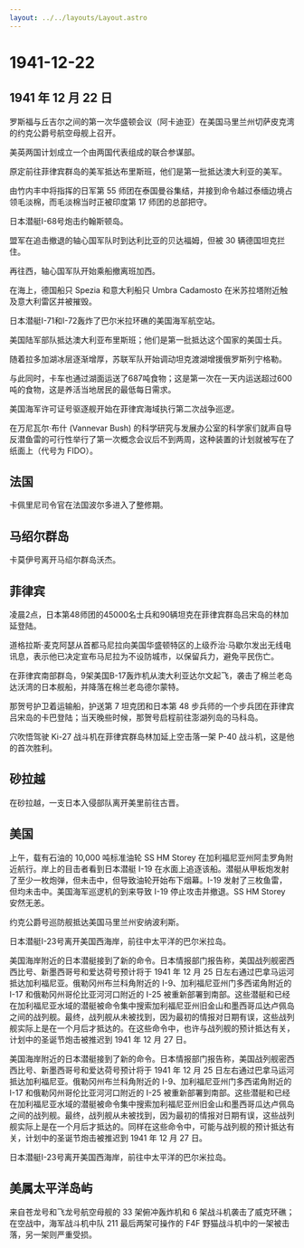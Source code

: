 ```yaml
---
layout: ../../layouts/Layout.astro
---
```


# 1941-12-22

## 1941 年 12 月 22 日

罗斯福与丘吉尔之间的第一次华盛顿会议（阿卡迪亚）在美国马里兰州切萨皮克湾的约克公爵号航空母舰上召开。

美英两国计划成立一个由两国代表组成的联合参谋部。

原定前往菲律宾群岛的美军抵达布里斯班，他们是第一批抵达澳大利亚的美军。

由竹内丰中将指挥的日军第 55
师团在泰国曼谷集结，并接到命令越过泰缅边境占领毛淡棉，而毛淡棉当时正被印度第
17 师团的总部把守。

日本潜艇I-68号炮击约翰斯顿岛。

盟军在追击撤退的轴心国军队时到达利比亚的贝达福姆，但被 30
辆德国坦克拦住。

再往西，轴心国军队开始乘船撤离班加西。

在海上，德国船只 Spezia 和意大利船只 Umbra Cadamosto
在米苏拉塔附近触及意大利雷区并被摧毁。

日本潜艇I-71和I-72轰炸了巴尔米拉环礁的美国海军航空站。

美国陆军部队抵达澳大利亚布里斯班；他们是第一批抵达这个国家的美国士兵。

随着拉多加湖冰层逐渐增厚，苏联军队开始调动坦克渡湖增援俄罗斯列宁格勒。

与此同时，卡车也通过湖面运送了687吨食物；这是第一次在一天内运送超过600吨的食物，这是养活当地居民的最低每日需求。

美国海军许可证号驱逐舰开始在菲律宾海域执行第二次战争巡逻。

在万尼瓦尔·布什 (Vannevar Bush)
的科学研究与发展办公室的科学家们就声自导反潜鱼雷的可行性举行了第一次概念会议后不到两周，这种装置的计划就被写在了纸面上（代号为
FIDO）。

## 法国

卡佩里尼司令官在法国波尔多进入了整修期。

## 马绍尔群岛

卡莫伊号离开马绍尔群岛沃杰。

## 菲律宾

凌晨2点，日本第48师团的45000名士兵和90辆坦克在菲律宾群岛吕宋岛的林加延登陆。

道格拉斯·麦克阿瑟从首都马尼拉向美国华盛顿特区的上级乔治·马歇尔发出无线电讯息，表示他已决定宣布马尼拉为不设防城市，以保留兵力，避免平民伤亡。

在菲律宾南部群岛，9架美国B-17轰炸机从澳大利亚达尔文起飞，袭击了棉兰老岛达沃湾的日本舰船，并降落在棉兰老岛德尔蒙特。

那贺号护卫着运输船，护送第 7 坦克团和日本第 48
步兵师的一个步兵团在菲律宾吕宋岛的卡巴登陆；当天晚些时候，那贺号启程前往澎湖列岛的马科岛。

穴吹悟驾驶 Ki-27 战斗机在菲律宾群岛林加延上空击落一架 P-40
战斗机，这是他的首次胜利。

## 砂拉越

在砂拉越，一支日本入侵部队离开美里前往古晋。

## 美国

上午，载有石油的 10,000 吨标准油轮 SS HM Storey
在加利福尼亚州阿圭罗角附近航行。岸上的目击者看到日本潜艇 I-19
在水面上追逐该船。潜艇从甲板炮发射了至少一枚炮弹，但未击中，但导致油轮开始布下烟幕。I-19
发射了三枚鱼雷，但均未击中。美国海军巡逻机的到来导致 I-19
停止攻击并撤退。SS HM Storey 安然无恙。

约克公爵号巡防舰抵达美国马里兰州安纳波利斯。

日本潜艇I-23号离开美国西海岸，前往中太平洋的巴尔米拉岛。

美国海岸附近的日本潜艇接到了新的命令。日本情报部门报告称，美国战列舰密西西比号、新墨西哥号和爱达荷号预计将于
1941 年 12 月 25
日左右通过巴拿马运河抵达加利福尼亚。俄勒冈州布兰科角附近的
I-9、加利福尼亚州门多西诺角附近的 I-17 和俄勒冈州哥伦比亚河河口附近的
I-25
被重新部署到南部。这些潜艇和已经在加利福尼亚水域的潜艇被命令集中搜索加利福尼亚州旧金山和墨西哥瓜达卢佩岛之间的战列舰。最终，战列舰从未被找到，因为最初的情报对日期有误，这些战列舰实际上是在一个月后才抵达的。在这些命令中，也许与战列舰的预计抵达有关，计划中的圣诞节炮击被推迟到
1941 年 12 月 27 日。

美国海岸附近的日本潜艇接到了新的命令。日本情报部门报告称，美国战列舰密西西比号、新墨西哥号和爱达荷号预计将于
1941 年 12 月 25
日左右通过巴拿马运河抵达加利福尼亚。俄勒冈州布兰科角附近的
I-9、加利福尼亚州门多西诺角附近的 I-17 和俄勒冈州哥伦比亚河河口附近的
I-25
被重新部署到南部。这些潜艇和已经在加利福尼亚水域的潜艇被命令集中搜索加利福尼亚州旧金山和墨西哥瓜达卢佩岛之间的战列舰。最终，战列舰从未被找到，因为最初的情报对日期有误，这些战列舰实际上是在一个月后才抵达的。同样在这些命令中，可能与战列舰的预计抵达有关，计划中的圣诞节炮击被推迟到
1941 年 12 月 27 日。

日本潜艇I-23号离开美国西海岸，前往中太平洋的巴尔米拉岛。

## 美属太平洋岛屿

来自苍龙号和飞龙号航空母舰的 33 架俯冲轰炸机和 6
架战斗机袭击了威克环礁；在空战中，海军战斗机中队 211 最后两架可操作的
F4F 野猫战斗机中的一架被击落，另一架则严重受损。